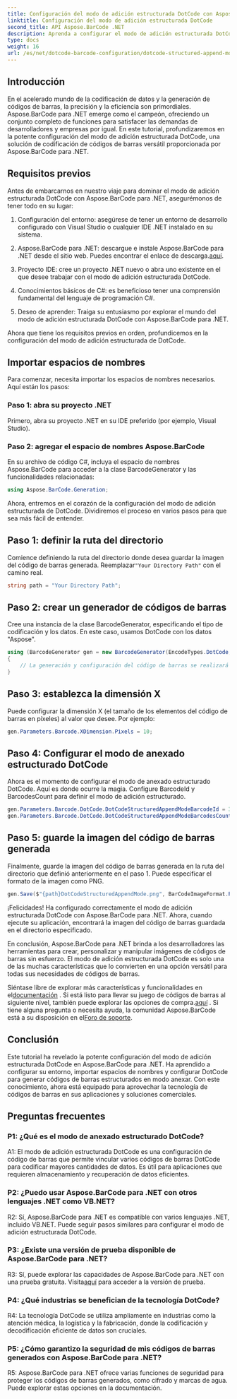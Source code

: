 ```yaml
---
title: Configuración del modo de adición estructurada DotCode con Aspose.BarCode para .NET
linktitle: Configuración del modo de adición estructurada DotCode
second_title: API Aspose.BarCode .NET
description: Aprenda a configurar el modo de adición estructurada DotCode con Aspose.BarCode para .NET y cree códigos de barras eficientes.
type: docs
weight: 16
url: /es/net/dotcode-barcode-configuration/dotcode-structured-append-mode-configuration/
---
```

## Introducción

En el acelerado mundo de la codificación de datos y la generación de códigos de barras, la precisión y la eficiencia son primordiales. Aspose.BarCode para .NET emerge como el campeón, ofreciendo un conjunto completo de funciones para satisfacer las demandas de desarrolladores y empresas por igual. En este tutorial, profundizaremos en la potente configuración del modo de adición estructurada DotCode, una solución de codificación de códigos de barras versátil proporcionada por Aspose.BarCode para .NET.

## Requisitos previos

Antes de embarcarnos en nuestro viaje para dominar el modo de adición estructurada DotCode con Aspose.BarCode para .NET, asegurémonos de tener todo en su lugar:

1. Configuración del entorno: asegúrese de tener un entorno de desarrollo configurado con Visual Studio o cualquier IDE .NET instalado en su sistema.

2.  Aspose.BarCode para .NET: descargue e instale Aspose.BarCode para .NET desde el sitio web. Puedes encontrar el enlace de descarga.[aquí](https://releases.aspose.com/barcode/net/).

3. Proyecto IDE: cree un proyecto .NET nuevo o abra uno existente en el que desee trabajar con el modo de adición estructurada DotCode.

4. Conocimientos básicos de C#: es beneficioso tener una comprensión fundamental del lenguaje de programación C#.

5. Deseo de aprender: Traiga su entusiasmo por explorar el mundo del modo de adición estructurada DotCode con Aspose.BarCode para .NET.

Ahora que tiene los requisitos previos en orden, profundicemos en la configuración del modo de adición estructurada de DotCode.

## Importar espacios de nombres

Para comenzar, necesita importar los espacios de nombres necesarios. Aquí están los pasos:

### Paso 1: abra su proyecto .NET

Primero, abra su proyecto .NET en su IDE preferido (por ejemplo, Visual Studio).

### Paso 2: agregar el espacio de nombres Aspose.BarCode

En su archivo de código C#, incluya el espacio de nombres Aspose.BarCode para acceder a la clase BarcodeGenerator y las funcionalidades relacionadas:

```csharp
using Aspose.BarCode.Generation;
```

Ahora, entremos en el corazón de la configuración del modo de adición estructurada de DotCode. Dividiremos el proceso en varios pasos para que sea más fácil de entender.

## Paso 1: definir la ruta del directorio

 Comience definiendo la ruta del directorio donde desea guardar la imagen del código de barras generada. Reemplazar`"Your Directory Path"` con el camino real.

```csharp
string path = "Your Directory Path";
```

## Paso 2: crear un generador de códigos de barras

Cree una instancia de la clase BarcodeGenerator, especificando el tipo de codificación y los datos. En este caso, usamos DotCode con los datos "Aspose".

```csharp
using (BarcodeGenerator gen = new BarcodeGenerator(EncodeTypes.DotCode, "Aspose"))
{
    // La generación y configuración del código de barras se realizará aquí.
}
```

## Paso 3: establezca la dimensión X

Puede configurar la dimensión X (el tamaño de los elementos del código de barras en píxeles) al valor que desee. Por ejemplo:

```csharp
gen.Parameters.Barcode.XDimension.Pixels = 10;
```

## Paso 4: Configurar el modo de anexado estructurado DotCode

Ahora es el momento de configurar el modo de anexado estructurado DotCode. Aquí es donde ocurre la magia. Configure BarcodeId y BarcodesCount para definir el modo de adición estructurado.

```csharp
gen.Parameters.Barcode.DotCode.DotCodeStructuredAppendModeBarcodeId = 3;
gen.Parameters.Barcode.DotCode.DotCodeStructuredAppendModeBarcodesCount = 5;
```

## Paso 5: guarde la imagen del código de barras generada

Finalmente, guarde la imagen del código de barras generada en la ruta del directorio que definió anteriormente en el paso 1. Puede especificar el formato de la imagen como PNG.

```csharp
gen.Save($"{path}DotCodeStructuredAppendMode.png", BarCodeImageFormat.Png);
```

¡Felicidades! Ha configurado correctamente el modo de adición estructurada DotCode con Aspose.BarCode para .NET. Ahora, cuando ejecute su aplicación, encontrará la imagen del código de barras guardada en el directorio especificado.

En conclusión, Aspose.BarCode para .NET brinda a los desarrolladores las herramientas para crear, personalizar y manipular imágenes de códigos de barras sin esfuerzo. El modo de adición estructurada DotCode es solo una de las muchas características que lo convierten en una opción versátil para todas sus necesidades de códigos de barras.

 Siéntase libre de explorar más características y funcionalidades en el[documentación](https://reference.aspose.com/barcode/net/) . Si está listo para llevar su juego de códigos de barras al siguiente nivel, también puede explorar las opciones de compra.[aquí](https://purchase.aspose.com/buy) . Si tiene alguna pregunta o necesita ayuda, la comunidad Aspose.BarCode está a su disposición en el[Foro de soporte](https://forum.aspose.com/c/barcode/13).

## Conclusión

Este tutorial ha revelado la potente configuración del modo de adición estructurada DotCode en Aspose.BarCode para .NET. Ha aprendido a configurar su entorno, importar espacios de nombres y configurar DotCode para generar códigos de barras estructurados en modo anexar. Con este conocimiento, ahora está equipado para aprovechar la tecnología de códigos de barras en sus aplicaciones y soluciones comerciales.

## Preguntas frecuentes

### P1: ¿Qué es el modo de anexado estructurado DotCode?

A1: El modo de adición estructurada DotCode es una configuración de código de barras que permite vincular varios códigos de barras DotCode para codificar mayores cantidades de datos. Es útil para aplicaciones que requieren almacenamiento y recuperación de datos eficientes.

### P2: ¿Puedo usar Aspose.BarCode para .NET con otros lenguajes .NET como VB.NET?

R2: Sí, Aspose.BarCode para .NET es compatible con varios lenguajes .NET, incluido VB.NET. Puede seguir pasos similares para configurar el modo de adición estructurada DotCode.

### P3: ¿Existe una versión de prueba disponible de Aspose.BarCode para .NET?

R3: Sí, puede explorar las capacidades de Aspose.BarCode para .NET con una prueba gratuita. Visita[aquí](https://releases.aspose.com/) para acceder a la versión de prueba.

### P4: ¿Qué industrias se benefician de la tecnología DotCode?

R4: La tecnología DotCode se utiliza ampliamente en industrias como la atención médica, la logística y la fabricación, donde la codificación y decodificación eficiente de datos son cruciales.

### P5: ¿Cómo garantizo la seguridad de mis códigos de barras generados con Aspose.BarCode para .NET?

R5: Aspose.BarCode para .NET ofrece varias funciones de seguridad para proteger los códigos de barras generados, como cifrado y marcas de agua. Puede explorar estas opciones en la documentación.